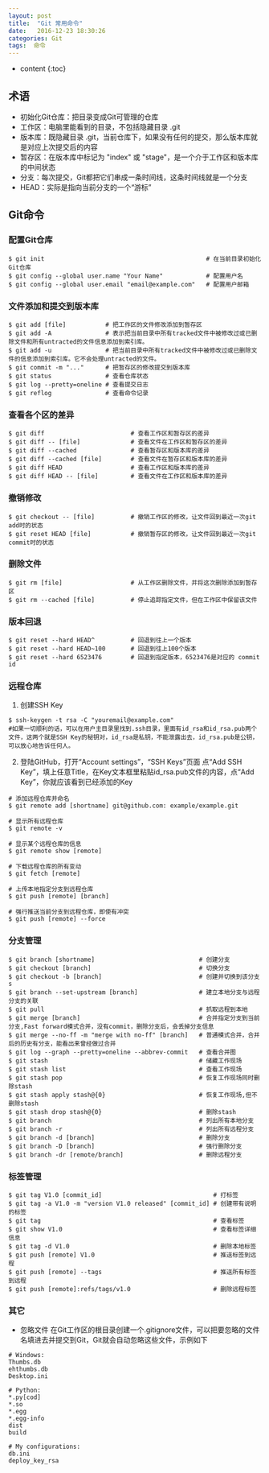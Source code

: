 ```yaml
---
layout: post
title:  "Git 常用命令"
date:   2016-12-23 18:30:26
categories: Git
tags:  命令
---
```


* content
{:toc}


## 术语

- 初始化Git仓库：把目录变成Git可管理的仓库
- 工作区：电脑里能看到的目录，不包括隐藏目录 .git
- 版本库：既隐藏目录 .git，当前仓库下，如果没有任何的提交，那么版本库就是对应上次提交后的内容
- 暂存区：在版本库中标记为 "index" 或 "stage"，是一个介于工作区和版本库的中间状态
- 分支：每次提交，Git都把它们串成一条时间线，这条时间线就是一个分支
- HEAD：实际是指向当前分支的一个“游标”

## Git命令

### 配置Git仓库

```
$ git init                                             # 在当前目录初始化Git仓库
$ git config --global user.name "Your Name"            # 配置用户名
$ git config --global user.email "email@example.com"   # 配置用户邮箱
```

### 文件添加和提交到版本库
```
$ git add [file]           # 把工作区的文件修改添加到暂存区
$ git add -A               # 表示把当前目录中所有tracked文件中被修改过或已删除文件和所有untracted的文件信息添加到索引库。
$ git add -u               # 把当前目录中所有tracked文件中被修改过或已删除文件的信息添加到索引库。它不会处理untracted的文件。
$ git commit -m "..."      # 把暂存区的修改提交到版本库
$ git status               # 查看仓库状态
$ git log --pretty=oneline # 查看提交日志
$ git reflog               # 查看命令记录
```

### 查看各个区的差异
```
$ git diff                        # 查看工作区和暂存区的差异
$ git diff -- [file]              # 查看文件在工作区和暂存区的差异
$ git diff --cached               # 查看暂存区和版本库的差异
$ git diff --cached [file]        # 查看文件在暂存区和版本库的差异
$ git diff HEAD                   # 查看工作区和版本库的差异
$ git diff HEAD -- [file]         # 查看文件在工作区和版本库的差异
```

### 撤销修改
```
$ git checkout -- [file]          # 撤销工作区的修改，让文件回到最近一次git add时的状态
$ git reset HEAD [file]           # 撤销暂存区的修改，让文件回到最近一次git commit时的状态
```

### 删除文件
```
$ git rm [file]                   # 从工作区删除文件，并将这次删除添加到暂存区
$ git rm --cached [file]          # 停止追踪指定文件，但在工作区中保留该文件
```

### 版本回退
```
$ git reset --hard HEAD^          # 回退到往上一个版本
$ git reset --hard HEAD~100       # 回退到往上100个版本
$ git reset --hard 6523476        # 回退到指定版本，6523476是对应的 commit id
```

### 远程仓库

1. 创建SSH Key
```
$ ssh-keygen -t rsa -C "youremail@example.com"
#如果一切顺利的话，可以在用户主目录里找到.ssh目录，里面有id_rsa和id_rsa.pub两个文件，这两个就是SSH Key的秘钥对，id_rsa是私钥，不能泄露出去，id_rsa.pub是公钥，可以放心地告诉任何人。
```

2. 登陆GitHub，打开“Account settings”，“SSH Keys”页面
点“Add SSH Key”，填上任意Title，在Key文本框里粘贴id_rsa.pub文件的内容，点“Add Key”，你就应该看到已经添加的Key

```
# 添加远程仓库并命名
$ git remote add [shortname] git@github.com: example/example.git

# 显示所有远程仓库
$ git remote -v

# 显示某个远程仓库的信息
$ git remote show [remote]

# 下载远程仓库的所有变动
$ git fetch [remote]

# 上传本地指定分支到远程仓库
$ git push [remote] [branch]

# 强行推送当前分支到远程仓库，即使有冲突
$ git push [remote] --force

```

### 分支管理
```
$ git branch [shortname]                             # 创建分支
$ git checkout [branch]                              # 切换分支
$ git checkout -b [branch]                           # 创建并切换到该分支s
$ git branch --set-upstream [branch]                 # 建立本地分支与远程分支的关联
$ git pull                                           # 抓取远程到本地
$ git merge [branch]                                 # 合并指定分支到当前分支,Fast forward模式合并，没有commit，删除分支后，会丢掉分支信息
$ git merge --no-ff -m "merge with no-ff" [branch]   # 普通模式合并，合并后的历史有分支，能看出来曾经做过合并
$ git log --graph --pretty=oneline --abbrev-commit   # 查看合并图
$ git stash                                          # 储藏工作现场
$ git stash list                                     # 查看工作现场
$ git stash pop                                      # 恢复工作现场同时删除stash
$ git stash apply stash@{0}                          # 恢复工作现场,但不删除stash
$ git stash drop stash@{0}                           # 删除stash
$ git branch                                         # 列出所有本地分支
$ git branch -r                                      # 列出所有远程分支
$ git branch -d [branch]                             # 删除分支
$ git branch -D [branch]                             # 强行删除分支
$ git branch -dr [remote/branch]                     # 删除远程分支
```

### 标签管理
```
$ git tag V1.0 [commit_id]                               # 打标签
$ git tag -a V1.0 -m "version V1.0 released" [commit_id] # 创建带有说明的标签
$ git tag                                                # 查看标签
$ git show V1.0                                          # 查看标签详细信息
$ git tag -d V1.0                                        # 删除本地标签
$ git push [remote] V1.0                                 # 推送标签到远程
$ git push [remote] --tags                               # 推送所有标签到远程
$ git push [remote]:refs/tags/v1.0                       # 删除远程标签
```

### 其它

- 忽略文件
  在Git工作区的根目录创建一个.gitignore文件，可以把要忽略的文件名填进去并提交到Git，Git就会自动忽略这些文件，示例如下
```
# Windows:
Thumbs.db
ehthumbs.db
Desktop.ini

# Python:
*.py[cod]
*.so
*.egg
*.egg-info
dist
build

# My configurations:
db.ini
deploy_key_rsa
```


